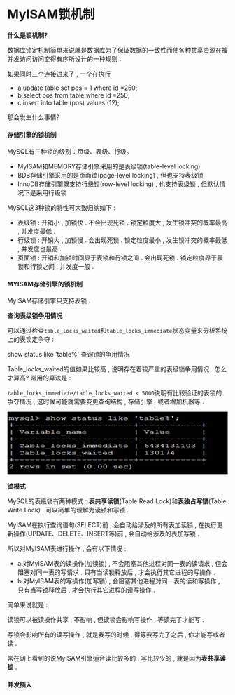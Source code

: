 # MyISAM锁机制

**什么是锁机制?**

数据库锁定机制简单来说就是数据库为了保证数据的一致性而使各种共享资源在被并发访问访问变得有序所设计的一种规则 .

如果同时三个连接进来了 , 一个在执行

* a.update table  set  pos = 1  where  id =250;
* b.select pos from table where id =250;
* c.insert into table \(pos\) values \(12\);

那会发生什么事情?

#### 存储引擎的锁机制

MySQL有三种锁的级别：页级、表级、行级。

* MyISAM和MEMORY存储引擎采用的是表级锁\(table-level locking\)
* BDB存储引擎采用的是页面锁\(page-level locking\) , 但也支持表级锁
* InnoDB存储引擎既支持行级锁\(row-level locking\) , 也支持表级锁 , 但默认情况下是采用行级锁

MySQL这3种锁的特性可大致归纳如下 :

* 表级锁 : 开销小 , 加锁快 . 不会出现死锁 . 锁定粒度大 , 发生锁冲突的概率最高 , 并发度最低 . 
* 行级锁 : 开销大 , 加锁慢 . 会出现死锁 . 锁定粒度最小 , 发生锁冲突的概率最低 , 并发度也最高 . 
* 页面锁 : 开销和加锁时间界于表锁和行锁之间 . 会出现死锁 . 锁定粒度界于表锁和行锁之间 , 并发度一般 . 

#### MYISAM存储引擎的锁机制

MyISAM存储引擎只支持表锁 .

**查询表级锁争用情况**

可以通过检查`table_locks_waited`和`table_locks_immediate`状态变量来分析系统上的表锁定争夺 :

show status like 'table%' 查询锁的争用情况

Table\_locks\_waited的值如果比较高 , 说明存在着较严重的表级锁争用情况 . 怎么才算高? 常用的算法是 :

`table_locks_immediate/table_locks_waited < 5000`说明有比较验证的表锁的争夺情况 , 这时候可能就需要变更查询结构 , 存储引擎 , 或者增加机器等 .

![](/assets/biaosuochaxun.png)

**锁模式**

MySQL的表级锁有两种模式 : **表共享读锁**\(Table Read Lock\)和**表独占写锁**\(Table Write Lock\) . 可以简单的理解为读锁和写锁 .

MyISAM在执行查询语句\(SELECT\)前 , 会自动给涉及的所有表加读锁 , 在执行更新操作\(UPDATE、DELETE、INSERT等\)前 , 会自动给涉及的表加写锁 .

所以对MyISAM表进行操作 , 会有以下情况 :

* a.对MyISAM表的读操作\(加读锁\) , 不会阻塞其他进程对同一表的读请求 , 但会阻塞对同一表的写请求 . 只有当读锁释放后 , 才会执行其它进程的写操作 . 
* b.对MyISAM表的写操作\(加写锁\) , 会阻塞其他进程对同一表的读和写操作 , 只有当写锁释放后 , 才会执行其它进程的读写操作 .

简单来说就是 : 

读锁可以被读操作共享 , 不影响 , 但读锁会影响写操作 , 等读完了才能写 .

写锁会影响所有的读写操作 , 就是我写的时候 , 得等我写完了之后 , 你才能写或者读 .

常在网上看到的说MyISAM引擎适合读比较多的 , 写比较少的 , 就是因为**表共享读锁** . 

#### 并发插入





